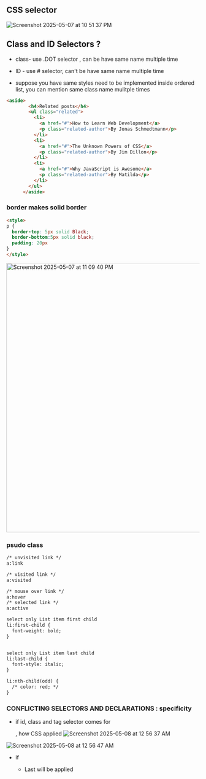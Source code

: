 ## CSS selector
![Screenshot 2025-05-07 at 10 51 37 PM](https://github.com/user-attachments/assets/63db02d8-4c9a-4790-8a25-1cdaa1dc811c)

## Class and ID Selectors ?
- class- use .DOT selector , can be have same name multiple time 
- ID - use # selector, can't be have same name multiple time  

- suppose you have same styles need to be implemented inside ordered list, you can mention same class name mulitple times 
```html
<aside>
        <h4>Related posts</h4>
        <ul class="related">
          <li>
            <a href="#">How to Learn Web Development</a>
            <p class="related-author">By Jonas Schmedtmann</p>
          </li>
          <li>
            <a href="#">The Unknown Powers of CSS</a>
            <p class="related-author">By Jim Dillon</p>
          </li>
          <li>
            <a href="#">Why JavaScript is Awesome</a>
            <p class="related-author">By Matilda</p>
          </li>
        </ul>
      </aside>
```
### border makes solid border 

```html
<style>
p {
  border-top: 5px solid Black;
  border-bottom:5px solid black;
  padding: 20px
}
</style>
```
<img width="702" alt="Screenshot 2025-05-07 at 11 09 40 PM" src="https://github.com/user-attachments/assets/2f390785-e2dd-4ec9-b6fe-4cc4a03dbac3" />

### psudo class

```html
/* unvisited link */
a:link

/* visited link */
a:visited 

/* mouse over link */
a:hover 
/* selected link */
a:active 
```
```html
select only List item first child 
li:first-child {  
  font-weight: bold;
}


select only List item last child 
li:last-child {
  font-style: italic;
}

li:nth-child(odd) {
  /* color: red; */
}
```
###  CONFLICTING SELECTORS AND DECLARATIONS : specificity 
- if id, class and tag selector comes for <p> , how CSS applied 
![Screenshot 2025-05-08 at 12 56 37 AM](https://github.com/user-attachments/assets/4dc1f2cd-ed34-44bc-bd85-2df6db31939a)

![Screenshot 2025-05-08 at 12 56 47 AM](https://github.com/user-attachments/assets/04348008-60a4-47c4-aa40-50be47de63b6)
- if <p class = 'first second  Last'>
  - Last will be applied
